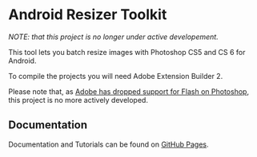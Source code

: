 # Android Resizer Toolkit

_NOTE: that this project is no longer under active developement._

This tool lets you batch resize images with Photoshop CS5 and CS 6 for Android.

To compile the projects you will need Adobe Extension Builder 2.

Please note that, as [Adobe has dropped support for Flash on Photoshop](http://blogs.adobe.com/cssdk/2013/09/introducing-html5-extensions.html), this project is no more actively developed.

## Documentation

Documentation and Tutorials can be found on [GitHub Pages](http://marcosecchi.github.io/android_resizer_toolkit/).
